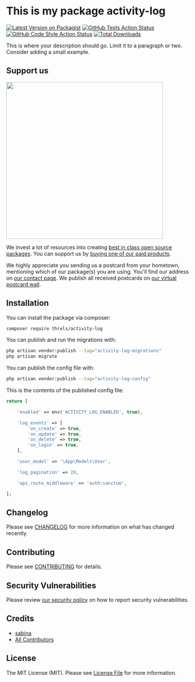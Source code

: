 # This is my package activity-log

[![Latest Version on Packagist](https://img.shields.io/packagist/v/threls/activity-log.svg?style=flat-square)](https://packagist.org/packages/threls/activity-log)
[![GitHub Tests Action Status](https://img.shields.io/github/actions/workflow/status/threls/activity-log/run-tests.yml?branch=main&label=tests&style=flat-square)](https://github.com/threls/activity-log/actions?query=workflow%3Arun-tests+branch%3Amain)
[![GitHub Code Style Action Status](https://img.shields.io/github/actions/workflow/status/threls/activity-log/fix-php-code-style-issues.yml?branch=main&label=code%20style&style=flat-square)](https://github.com/threls/activity-log/actions?query=workflow%3A"Fix+PHP+code+style+issues"+branch%3Amain)
[![Total Downloads](https://img.shields.io/packagist/dt/threls/activity-log.svg?style=flat-square)](https://packagist.org/packages/threls/activity-log)

This is where your description should go. Limit it to a paragraph or two. Consider adding a small example.

## Support us

[<img src="https://github-ads.s3.eu-central-1.amazonaws.com/activity-log.jpg?t=1" width="419px" />](https://spatie.be/github-ad-click/activity-log)

We invest a lot of resources into creating [best in class open source packages](https://spatie.be/open-source). You can support us by [buying one of our paid products](https://spatie.be/open-source/support-us).

We highly appreciate you sending us a postcard from your hometown, mentioning which of our package(s) you are using. You'll find our address on [our contact page](https://spatie.be/about-us). We publish all received postcards on [our virtual postcard wall](https://spatie.be/open-source/postcards).

## Installation

You can install the package via composer:

```bash
composer require threls/activity-log
```

You can publish and run the migrations with:

```bash
php artisan vendor:publish --tag="activity-log-migrations"
php artisan migrate
```

You can publish the config file with:

```bash
php artisan vendor:publish --tag="activity-log-config"
```

This is the contents of the published config file:

```php
return [

    'enabled' => env('ACTIVITY_LOG_ENABLED', true),

    'log_events' => [
        'on_create' => true,
        'on_update' => true,
        'on_delete' => true,
        'on_login' => true,
    ],

    'user_model' => '\App\Models\User',

    'log_pagination' => 20,

    'api_route_middleware' => 'auth:sanctum',

];
```

## Changelog

Please see [CHANGELOG](CHANGELOG.md) for more information on what has changed recently.

## Contributing

Please see [CONTRIBUTING](CONTRIBUTING.md) for details.

## Security Vulnerabilities

Please review [our security policy](../../security/policy) on how to report security vulnerabilities.

## Credits

- [sabina](https://github.com/sabina)
- [All Contributors](../../contributors)

## License

The MIT License (MIT). Please see [License File](LICENSE.md) for more information.
